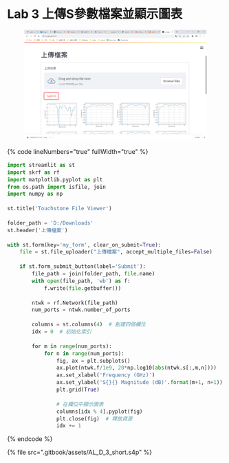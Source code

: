# Lab 3 上傳S參數檔案並顯示圖表

<figure><img src=".gitbook/assets/image (1).png" alt=""><figcaption></figcaption></figure>

{% code lineNumbers="true" fullWidth="true" %}
```python
import streamlit as st
import skrf as rf
import matplotlib.pyplot as plt
from os.path import isfile, join
import numpy as np

st.title('Touchstone File Viewer')

folder_path = 'D:/Downloads'
st.header('上傳檔案')

with st.form(key='my_form', clear_on_submit=True):
    file = st.file_uploader("上傳檔案", accept_multiple_files=False)
    
    if st.form_submit_button(label='Submit'):
        file_path = join(folder_path, file.name)
        with open(file_path, 'wb') as f:
            f.write(file.getbuffer())

        ntwk = rf.Network(file_path)
        num_ports = ntwk.number_of_ports
        
        columns = st.columns(4)  # 創建四個欄位
        idx = 0  # 初始化索引

        for m in range(num_ports):
            for n in range(num_ports):
                fig, ax = plt.subplots()
                ax.plot(ntwk.f/1e9, 20*np.log10(abs(ntwk.s[:,m,n])))
                ax.set_xlabel('Frequency (GHz)')
                ax.set_ylabel('S{}{} Magnitude (dB)'.format(m+1, n+1))
                plt.grid(True)

                # 在欄位中顯示圖表
                columns[idx % 4].pyplot(fig)
                plt.close(fig)  # 釋放資源
                idx += 1
```
{% endcode %}

{% file src=".gitbook/assets/AL_D_3_short.s4p" %}
